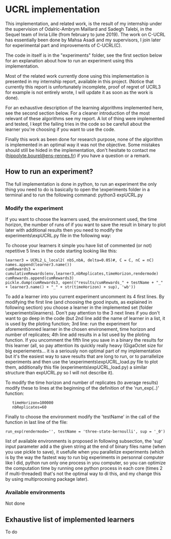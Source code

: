 # UCRL implementation

This implementation, and related work, is the result of my internship under the supervision of Odalric-Ambrym Maillard and Sadegh Talebi, in the Sequel team of Inria Lille (from february to june 2019). The work on C-UCRL has essentially been done by Mahsa Asadi and my supervisors, I join later for experimental part and improvements of C-UCRL(C).

The code in itself is in the "experiments" folder, see the first section below for an explanation about how to run an experiment using this implementation.

Most of the related work currently done using this implementation is presented in my internship report, available in this project. (Notice that currently this report is unfortunately incomplete, proof of regret of UCRL3 for example is not entirely wrote, I will update it as soon as the work is done).

For an exhaustive description of the learning algorithms implemented here, see the second section below. For a cleaner introduction of the most relevant of these algorithms see my report. A lot of thing were implemented and tested, I kept the failing tries in the code so be carefull about the learner you're choosing if you want to use the code.

Finally this work as been done for research purpose, none of the algorithm is implemented in an optimal way it was not the objective. Some mistakes should still be hided in the implementation, don't hesitate to contact me (hippolyte.bourel@ens-rennes.fr) if you have a question or a remark.

## How to run an experiment?

The full implementation is done in python, to run an experiment the only thing you need to do is basically to open the \experiments folder in a terminal and to run the following command:
python3 expUCRL.py

### Modify the experiment

If you want to choose the learners used, the environment used, the time horizon, the number of runs of if you want to save the result in binary to plot later with additional results then you need to modify the experiments\expUCRL.py file in the following way:

To choose your learners it simple you have list of commented (or not) repetitive 5 lines in the code starting looking like this:
```{python}
learner3 = UCRL2_L_local2( nbS,nbA, delta=0.05)#, C = C, nC = nC)
names.append(learner3.name())
cumRewards3 = cumulativeRewards(env,learner3,nbReplicates,timeHorizon,rendermode)
cumRewards.append(cumRewards3)
pickle.dump(cumRewards3, open(("results/cumRewards_" + testName + "_" + learner3.name() + "_" + str(timeHorizon) + sup), 'wb'))
```
To add a learner into you current experiment uncomment its 4 first lines.
By modifying the first line (and choosing the good inputs, as explained in following section) you choose a learner in the implemented set (folder \experiments\learners).
Don't pay attention to the 3 next lines if you don't want to go deep in the code (but 2nd line add the name of learner in a list, it is used by the ploting function; 3rd line: run the experiment for aforementionned learner in the chosen environement, time horizon and number of replicates; 4th line add results in a list used by the ploting function.
If you uncomment the fifth line you save in a binary the results for this learner (all, so pay attention its quickly really heavy (GigaOctet size for big experiements... it is a seriously non optimal part of my implementation but it's the easiest way to save results that are long to run, or to parrallelize experiments and then use the \experiments\expUCRL_load.py file to plot them, additionally this file (experiments\expUCRL_load.py) a similar structure than expUCRL.py so I will not describe it).

 To modify the time horizon and number of replicates (to average results) modify these to lines at the beginning of the definition of the 'run_exp(..)' function:
 ```{python}
    timeHorizon=100000
    nbReplicates=60
```

Finally to choose the environment modify the 'testName' in the call of the function in last line of the file:
 ```{python}
run_exp(rendermode='', testName = 'three-state-bernoulli', sup = '_0')
```
list of available environments is proposed in following subsection, the 'sup' input parameter add a the given string at the end of binary files name (when you use pickle to save), it usefulle when you parallelize experiments (which is by the way the fastest way to run big experiments in personnal computer like I did, python run only one process in you computer, so you can optimize the computation time by running one python process in each core (times 2 if multi-threaded) that's not the optimal way to di this, and my change this by using multiprocesing package later).

### Available environments

Not done

## Exhaustive list of implemented learners

To do
